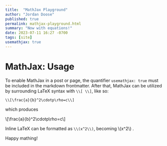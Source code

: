 ```yaml
---
title:  "MathJax Playground"
author: "Jordan Doose"
published: true
permalink: mathjax-playground.html
summary: "Now with equations!"
date: 2023-07-11 16:27 -0700
tags: [site]
usemathjax: true
---
```


# MathJax: Usage

To enable MathJax in a post or page, the quantifier `usemathjax: true` must be
included in the markdown frontmatter. After that, MathJax can be utilized by
surrounding LaTeX syntax with `\\[ \\]`, like so:  

`\\[\frac{a}{b}^2\cdotp\rho=c\\]`

which produces

\\[\frac{a}{b}^2\cdotp\rho=c\\]

Inline LaTeX can be formatted as `\\(x^2\\)`, becoming \\(x^2\\) .

Happy mathing!